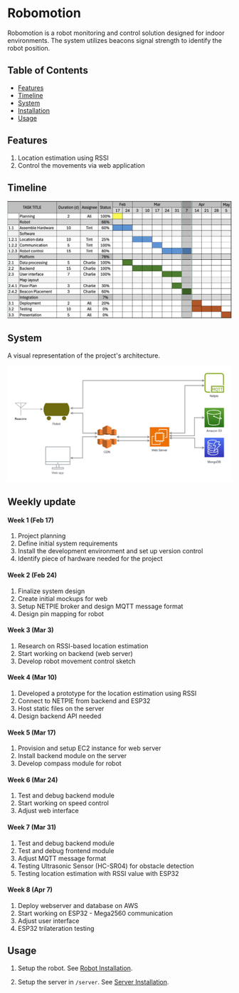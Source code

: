 # Robomotion

Robomotion is a robot monitoring and control solution designed for indoor environments. The system utilizes beacons signal strength to identify the robot position.

## Table of Contents

- [Features](#features)
- [Timeline](#timeline)
- [System](#system)
- [Installation](#installation)
- [Usage](#usage)

## Features

1. Location estimation using RSSI
2. Control the movements via web application

## Timeline

![Timeline](docs/timeline.png)

## System

A visual representation of the project's architecture.

![Project Diagram](docs/system.svg)

## Weekly update

#### Week 1 (Feb 17)

1. Project planning
2. Define initial system requirements
3. Install the development environment and set up version control
4. Identify piece of hardware needed for the project

#### Week 2 (Feb 24)

1. Finalize system design
2. Create initial mockups for web
3. Setup NETPIE broker and design MQTT message format
4. Design pin mapping for robot

#### Week 3 (Mar 3)

1. Research on RSSI-based location estimation
2. Start working on backend (web server)
3. Develop robot movement control sketch

#### Week 4 (Mar 10)

1. Developed a prototype for the location estimation using RSSI
2. Connect to NETPIE from backend and ESP32
3. Host static files on the server
4. Design backend API needed

#### Week 5 (Mar 17)

1. Provision and setup EC2 instance for web server
2. Install backend module on the server
3. Develop compass module for robot

#### Week 6 (Mar 24)

1. Test and debug backend module
2. Start working on speed control
3. Adjust web interface

#### Week 7 (Mar 31)

1. Test and debug backend module
2. Test and debug frontend module
3. Adjust MQTT message format
4. Testing Ultrasonic Sensor (HC-SR04) for obstacle detection
5. Testing location estimation with RSSI value with ESP32

#### Week 8 (Apr 7)

1. Deploy webserver and database on AWS
2. Start working on ESP32 - Mega2560 communication
3. Adjust user interface
4. ESP32 trilateration testing

## Usage

1. Setup the robot. See [Robot Installation](robot/readme.md).

2. Setup the server in `/server`. See [Server Installation](server/readme.md).
